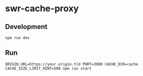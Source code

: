 # swr-cache-proxy

## Development

```
npm run dev
```

## Run

```
ORIGIN_URL=https://your.origin.tld PORT=3000 CACHE_DIR=cache CACHE_SIZE_LIMIT_HINT=500 npm run start
```
